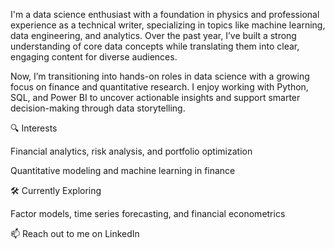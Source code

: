 I'm a data science enthusiast with a foundation in physics and professional experience as a technical writer, specializing in topics like machine learning, data engineering, and analytics. Over the past year, I’ve built a strong understanding of core data concepts while translating them into clear, engaging content for diverse audiences.

Now, I’m transitioning into hands-on roles in data science with a growing focus on finance and quantitative research. I enjoy working with Python, SQL, and Power BI to uncover actionable insights and support smarter decision-making through data storytelling.

🔍 Interests

Financial analytics, risk analysis, and portfolio optimization

Quantitative modeling and machine learning in finance

🛠 Currently Exploring

Factor models, time series forecasting, and financial econometrics

📫 Reach out to me on LinkedIn

<!---
shuchC18/shuchC18 is a ✨ special ✨ repository because its `README.md` (this file) appears on your GitHub profile.
You can click the Preview link to take a look at your changes.
--->
